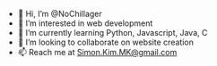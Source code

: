- 👋 Hi, I’m @NoChillager
- 👀 I’m interested in web development
- 🌱 I’m currently learning Python, Javascript, Java, C
- 💞️ I’m looking to collaborate on website creation
- 📫 Reach me at Simon.Kim.MK@gmail.com

<!---
NoChillager/NoChillager is a ✨ special ✨ repository because its `README.md` (this file) appears on your GitHub profile.
You can click the Preview link to take a look at your changes.
--->

